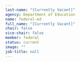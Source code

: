 ```yaml
---
last-name: "[Currently Vacant]"
agency: Department of Education
name: federal-ed
full_name: "[Currently Vacant]"
chair: false
vice-chair: false
member: federal
status: current
image: ""
job-title: null
---
```

